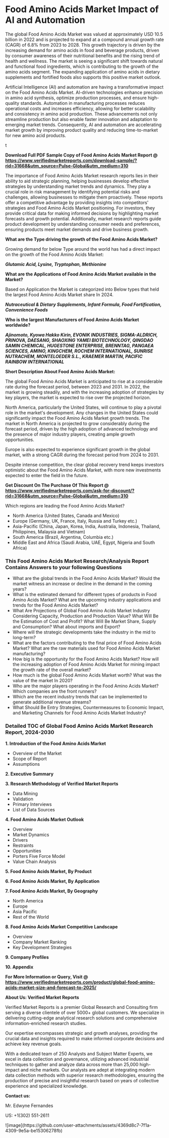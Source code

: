 <h1>Food Amino Acids Market Impact of AI and Automation</h1><p>The global Food Amino Acids Market was valued at approximately USD 10.5 billion in 2022 and is projected to expand at a compound annual growth rate (CAGR) of 6.8% from 2023 to 2028. This growth trajectory is driven by the increasing demand for amino acids in food and beverage products, driven by consumer awareness of their nutritional benefits and the rising trend of health and wellness. The market is seeing a significant shift towards natural and functional food ingredients, which is contributing to the growth of the amino acids segment. The expanding application of amino acids in dietary supplements and fortified foods also supports this positive market outlook.</p><p>Artificial Intelligence (AI) and automation are having a transformative impact on the Food Amino Acids Market. AI-driven technologies enhance precision in amino acid synthesis, optimize production processes, and ensure high-quality standards. Automation in manufacturing processes reduces operational costs and increases efficiency, allowing for better scalability and consistency in amino acid production. These advancements not only streamline production but also enable faster innovation and adaptation to emerging market trends. Consequently, AI and automation are accelerating market growth by improving product quality and reducing time-to-market for new amino acid products.</p>t</p><p id="" class=""><strong>Download Full PDF Sample Copy of Food Amino Acids Market Report @ <a href="https://www.verifiedmarketreports.com/download-sample/?rid=31668&utm_source=Pulse-Global&utm_medium=310" target="_blank">https://www.verifiedmarketreports.com/download-sample/?rid=31668&utm_source=Pulse-Global&utm_medium=310</a></strong></p><p>The importance of&nbsp;Food Amino Acids Market research reports lies in their ability to aid strategic planning, helping businesses develop effective strategies by understanding market trends and dynamics. They play a crucial role in risk management by identifying potential risks and challenges, allowing businesses to mitigate them proactively. These reports offer a competitive advantage by providing insights into competitors' strategies and Food Amino Acids Market positioning. For investors, they provide critical data for making informed decisions by highlighting market forecasts and growth potential. Additionally, market research reports guide product development by understanding consumer needs and preferences, ensuring products meet market demands and drive business growth.</p><p><strong>What are the&nbsp;Type driving the growth of the Food Amino Acids Market?</strong></p><p id="" class="">Growing demand for below Type around the world has had a direct impact on the growth of the Food Amino Acids Market:</p><em><strong>Glutamic Acid, Lysine, Tryptophan, Methionine</strong></em></p><strong>What are the&nbsp;Applications&nbsp;of Food Amino Acids Market available in the Market?</strong></p><p id="" class="">Based on Application the Market is categorized into Below types that held the largest Food Amino Acids Market share In 2024.</p><em><strong>Nutraceutical & Dietary Supplements, Infant Formula, Food Fortification, Convenience Foods</strong></em></p><strong>Who is the largest Manufacturers of Food Amino Acids Market worldwide?</strong></p><p><em><strong>Ajinomoto, Kyowa Hakko Kirin, EVONIK INDUSTRIES, SIGMA-ALDRICH, PRINOVA, DAESANG, SHAOXING YAMEI BIOTECHNOLOGY, QINGDAO SAMIN CHEMICAL, HUGESTONE ENTERPRISE, BRENNTAG, PANGAEA SCIENCES, AMINO, KINGCHEM, ROCHEM INTERNATIONAL, SUNRISE NUTRACHEM, MONTELOEDER S.L., KRAEMER MARTIN, PACIFIC RAINBOW INTERNATIONAL</strong></em></p><p id="" class=""><strong>Short Description About Food Amino Acids Market:</strong></p><p>The global Food Amino Acids Market is anticipated to rise at a considerable rate during the forecast period, between 2023 and 2031. In 2022, the market is growing steadily, and with the increasing adoption of strategies by key players, the market is expected to rise over the projected horizon.</p><p>North America, particularly the United States, will continue to play a pivotal role in the market's development. Any changes in the United States could significantly impact the Food Amino Acids Market growth trends. The market in North America is projected to grow considerably during the forecast period, driven by the high adoption of advanced technology and the presence of major industry players, creating ample growth opportunities.</p><p>Europe is also expected to experience significant growth in the global market, with a strong CAGR during the forecast period from 2024 to 2031.</p><p>Despite intense competition, the clear global recovery trend keeps investors optimistic about the Food Amino Acids Market, with more new investments expected to enter the field in the future.</p><p id="" class=""><strong>Get Discount On The Purchase Of This Report @ <a href="https://www.verifiedmarketreports.com/ask-for-discount/?rid=31668&utm_source=Pulse-Global&utm_medium=310" target="_blank">https://www.verifiedmarketreports.com/ask-for-discount/?rid=31668&utm_source=Pulse-Global&utm_medium=310</a></strong></p>Which regions are leading the Food Amino Acids Market?</p><ul><li>North America (United States, Canada and Mexico)</li><li>Europe (Germany, UK, France, Italy, Russia and Turkey etc.)</li><li>Asia-Pacific (China, Japan, Korea, India, Australia, Indonesia, Thailand, Philippines, Malaysia and Vietnam)</li><li>South America (Brazil, Argentina, Columbia etc.)</li><li>Middle East and Africa (Saudi Arabia, UAE, Egypt, Nigeria and South Africa)</li></ul><h3 id="" class="">This Food Amino Acids Market Research/Analysis Report Contains Answers to your following Questions</h3><ul><li>What are the global trends in the Food Amino Acids Market? Would the market witness an increase or decline in the demand in the coming years?</li><li>What is the estimated demand for different types of products in Food Amino Acids Market? What are the upcoming industry applications and trends for the Food Amino Acids Market?</li><li>What Are Projections of Global Food Amino Acids Market Industry Considering Capacity, Production and Production Value? What Will Be the Estimation of Cost and Profit? What Will Be Market Share, Supply and Consumption? What about imports and Export?</li><li>Where will the strategic developments take the industry in the mid to long-term?</li><li>What are the factors contributing to the final price of Food Amino Acids Market? What are the raw materials used for Food Amino Acids Market manufacturing?</li><li>How big is the opportunity for the Food Amino Acids Market? How will the increasing adoption of Food Amino Acids Market for mining impact the growth rate of the overall market?</li><li>How much is the global Food Amino Acids Market worth? What was the value of the market In 2020?</li><li>Who are the major players operating in the Food Amino Acids Market? Which companies are the front runners?</li><li>Which are the recent industry trends that can be implemented to generate additional revenue streams?</li><li>What Should Be Entry Strategies, Countermeasures to Economic Impact, and Marketing Channels for Food Amino Acids Market Industry?</li></ul><h3 id="" class="">Detailed TOC of Global Food Amino Acids Market Research Report, 2024-2030</h3><p id="" class=""><strong>1. Introduction of the Food Amino Acids Market</strong></p><ul><li>Overview of the Market</li><li>Scope of Report</li><li>Assumptions</li></ul><p id="" class=""><strong>2. Executive Summary</strong></p><p id="" class=""><strong>3. Research Methodology of Verified Market Reports</strong></p><ul><li>Data Mining</li><li>Validation</li><li>Primary Interviews</li><li>List of Data Sources</li></ul><p id="" class=""><strong>4. Food Amino Acids Market Outlook</strong></p><ul><li>Overview</li><li>Market Dynamics</li><li>Drivers</li><li>Restraints</li><li>Opportunities</li><li>Porters Five Force Model</li><li>Value Chain Analysis</li></ul><p id="" class=""><strong>5. Food Amino Acids Market, By Product</strong></p><p id="" class=""><strong>6. Food Amino Acids Market, By Application</strong></p><p id="" class=""><strong>7. Food Amino Acids Market, By Geography</strong></p><ul><li>North America</li><li>Europe</li><li>Asia Pacific</li><li>Rest of the World</li></ul><p id="" class=""><strong>8. Food Amino Acids Market Competitive Landscape</strong></p><ul><li>Overview</li><li>Company Market Ranking</li><li>Key Development Strategies</li></ul><p id="" class=""><strong>9. Company Profiles</strong></p><p id="" class=""><strong>10. Appendix</strong></p><p id="" class=""><strong>For More Information or Query, Visit @ <a href="https://www.verifiedmarketreports.com/product/global-food-amino-acids-market-size-and-forecast-to-2025/" target="_blank">https://www.verifiedmarketreports.com/product/global-food-amino-acids-market-size-and-forecast-to-2025/</a></strong></p><p id="" class=""><strong>About Us: Verified Market Reports</strong></p><p id="" class="">Verified Market Reports is a premier Global Research and Consulting firm serving a diverse clientele of over 5000+ global customers. We specialize in delivering cutting-edge analytical research solutions and comprehensive information-enriched research studies.</p><p id="" class="">Our expertise encompasses strategic and growth analyses, providing the crucial data and insights required to make informed corporate decisions and achieve key revenue goals.</p><p id="" class="">With a dedicated team of 250 Analysts and Subject Matter Experts, we excel in data collection and governance, utilizing advanced industrial techniques to gather and analyze data across more than 25,000 high-impact and niche markets. Our analysts are adept at integrating modern data collection methods with superior research methodologies, ensuring the production of precise and insightful research based on years of collective experience and specialized knowledge.</p><p id="" class=""><strong>Contact us:</strong></p><p id="" class="">Mr. Edwyne Fernandes</p><p id="" class="">US: +1(302) 551-2611</p>
![image](https://github.com/user-attachments/assets/4369d8c7-7f1a-4309-9e5a-be15306278fb)
